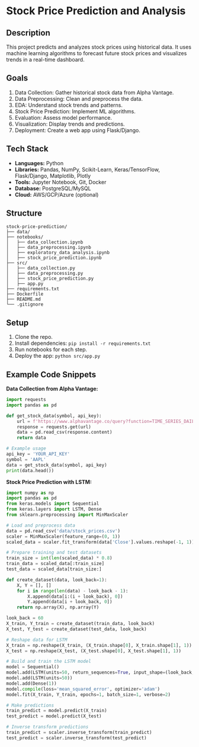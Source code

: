 # Stock Price Prediction and Analysis

## Description
This project predicts and analyzes stock prices using historical data. It uses machine learning algorithms to forecast future stock prices and visualizes trends in a real-time dashboard.

## Goals
1. Data Collection: Gather historical stock data from Alpha Vantage.
2. Data Preprocessing: Clean and preprocess the data.
3. EDA: Understand stock trends and patterns.
4. Stock Price Prediction: Implement ML algorithms.
5. Evaluation: Assess model performance.
6. Visualization: Display trends and predictions.
7. Deployment: Create a web app using Flask/Django.

## Tech Stack
- **Languages:** Python
- **Libraries:** Pandas, NumPy, Scikit-Learn, Keras/TensorFlow, Flask/Django, Matplotlib, Plotly
- **Tools:** Jupyter Notebook, Git, Docker
- **Database:** PostgreSQL/MySQL
- **Cloud:** AWS/GCP/Azure (optional)

## Structure
```
stock-price-prediction/
├── data/
├── notebooks/
│   ├── data_collection.ipynb
│   ├── data_preprocessing.ipynb
│   ├── exploratory_data_analysis.ipynb
│   ├── stock_price_prediction.ipynb
├── src/
│   ├── data_collection.py
│   ├── data_preprocessing.py
│   ├── stock_price_prediction.py
│   ├── app.py
├── requirements.txt
├── Dockerfile
├── README.md
└── .gitignore
```

## Setup
1. Clone the repo.
2. Install dependencies: `pip install -r requirements.txt`
3. Run notebooks for each step.
4. Deploy the app: `python src/app.py`

## Example Code Snippets
**Data Collection from Alpha Vantage:**
```python
import requests
import pandas as pd

def get_stock_data(symbol, api_key):
    url = f'https://www.alphavantage.co/query?function=TIME_SERIES_DAILY_ADJUSTED&symbol={symbol}&outputsize=full&apikey={api_key}&datatype=csv'
    response = requests.get(url)
    data = pd.read_csv(response.content)
    return data

# Example usage
api_key = 'YOUR_API_KEY'
symbol = 'AAPL'
data = get_stock_data(symbol, api_key)
print(data.head())
```

**Stock Price Prediction with LSTM:**
```python
import numpy as np
import pandas as pd
from keras.models import Sequential
from keras.layers import LSTM, Dense
from sklearn.preprocessing import MinMaxScaler

# Load and preprocess data
data = pd.read_csv('data/stock_prices.csv')
scaler = MinMaxScaler(feature_range=(0, 1))
scaled_data = scaler.fit_transform(data['Close'].values.reshape(-1, 1))

# Prepare training and test datasets
train_size = int(len(scaled_data) * 0.8)
train_data = scaled_data[:train_size]
test_data = scaled_data[train_size:]

def create_dataset(data, look_back=1):
    X, Y = [], []
    for i in range(len(data) - look_back - 1):
        X.append(data[i:(i + look_back), 0])
        Y.append(data[i + look_back, 0])
    return np.array(X), np.array(Y)

look_back = 60
X_train, Y_train = create_dataset(train_data, look_back)
X_test, Y_test = create_dataset(test_data, look_back)

# Reshape data for LSTM
X_train = np.reshape(X_train, (X_train.shape[0], X_train.shape[1], 1))
X_test = np.reshape(X_test, (X_test.shape[0], X_test.shape[1], 1))

# Build and train the LSTM model
model = Sequential()
model.add(LSTM(units=50, return_sequences=True, input_shape=(look_back, 1)))
model.add(LSTM(units=50))
model.add(Dense(1))
model.compile(loss='mean_squared_error', optimizer='adam')
model.fit(X_train, Y_train, epochs=1, batch_size=1, verbose=2)

# Make predictions
train_predict = model.predict(X_train)
test_predict = model.predict(X_test)

# Inverse transform predictions
train_predict = scaler.inverse_transform(train_predict)
test_predict = scaler.inverse_transform(test_predict)
```
